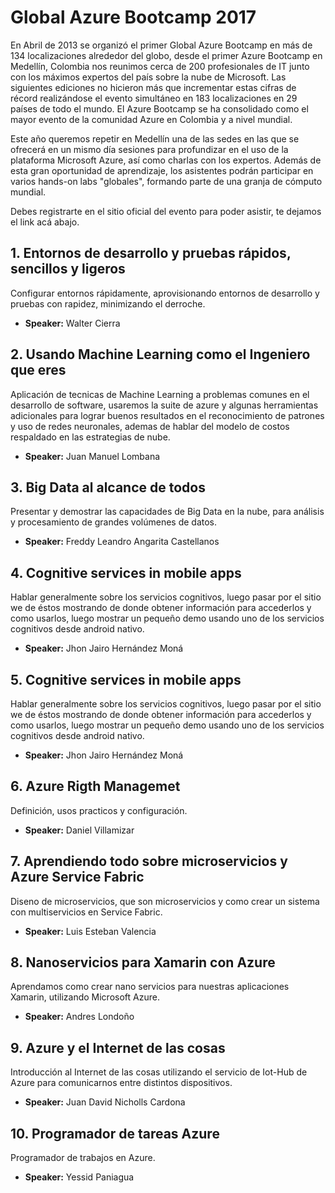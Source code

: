# Global Azure Bootcamp 2017

En Abril de 2013 se organizó el primer Global Azure Bootcamp en más de 134 localizaciones alrededor del globo, desde el primer Azure Bootcamp en Medellín, Colombia nos reunimos cerca de 200 profesionales de IT junto con los máximos expertos del país sobre la nube de Microsoft. Las siguientes ediciones no hicieron más que incrementar estas cifras de récord realizándose el evento simultáneo en 183 localizaciones en 29 países de todo el mundo. El Azure Bootcamp se ha consolidado como el mayor evento de la comunidad Azure en Colombia y a nivel mundial.

Este año queremos repetir en Medellín una de las sedes en las que se ofrecerá en un mismo día sesiones para profundizar en el uso de la plataforma Microsoft Azure, así como charlas con los expertos. Además de esta gran oportunidad de aprendizaje, los asistentes podrán participar en varios hands-on labs "globales", formando parte de una granja de cómputo mundial.

Debes registrarte en el sitio oficial del evento para poder asistir, te dejamos el link acá abajo.

## 1. Entornos de desarrollo y pruebas rápidos, sencillos y ligeros

Configurar entornos rápidamente, aprovisionando entornos de desarrollo y pruebas con rapidez, minimizando el derroche.

- **Speaker:** Walter Cierra

## 2. Usando Machine Learning como el Ingeniero que eres

Aplicación de tecnicas de Machine Learning a problemas comunes en el desarrollo de software, usaremos la suite de azure y algunas herramientas adicionales para lograr buenos resultados en el reconocimiento de patrones y uso de redes neuronales, ademas de hablar del modelo de costos respaldado en las estrategias de nube.

- **Speaker:** Juan Manuel Lombana

## 3. Big Data al alcance de todos

Presentar y demostrar las capacidades de Big Data en la nube, para análisis y procesamiento de grandes volúmenes de datos.

- **Speaker:** Freddy Leandro Angarita Castellanos

## 4. Cognitive services in mobile apps

Hablar generalmente sobre los servicios cognitivos, luego pasar por el sitio we de éstos mostrando de donde obtener información para accederlos y como usarlos, luego mostrar un pequeño demo usando uno de los servicios cognitivos desde android nativo.

- **Speaker:** Jhon Jairo Hernández Moná

## 5. Cognitive services in mobile apps

Hablar generalmente sobre los servicios cognitivos, luego pasar por el sitio we de éstos mostrando de donde obtener información para accederlos y como usarlos, luego mostrar un pequeño demo usando uno de los servicios cognitivos desde android nativo.

- **Speaker:** Jhon Jairo Hernández Moná

## 6. Azure Rigth Managemet

Definición, usos practicos y configuración.

- **Speaker:** Daniel Villamizar

## 7. Aprendiendo todo sobre microservicios y Azure Service Fabric

Diseno de microservicios, que son microservicios y como crear un sistema con multiservicios en Service Fabric.

- **Speaker:** Luis Esteban Valencia

## 8. Nanoservicios para Xamarin con Azure

Aprendamos como crear nano servicios para nuestras aplicaciones Xamarin, utilizando Microsoft Azure.

- **Speaker:** Andres Londoño

## 9. Azure y el Internet de las cosas

Introducción al Internet de las cosas utilizando el servicio de Iot-Hub de Azure para comunicarnos entre distintos dispositivos.

- **Speaker:** Juan David Nicholls Cardona

## 10. Programador de tareas Azure

Programador de trabajos en Azure.

- **Speaker:** Yessid Paniagua
